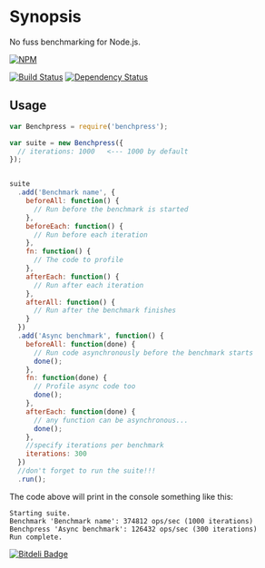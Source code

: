
Synopsis
===========

No fuss benchmarking for Node.js.

[![NPM](https://nodei.co/npm/benchpress.png?downloads=true)](https://nodei.co/npm/benchpress/)

[![Build Status](https://travis-ci.org/mariocasciaro/benchpress.png)](https://travis-ci.org/mariocasciaro/benchpress)
[![Dependency Status](https://david-dm.org/mariocasciaro/benchpress.png)](https://david-dm.org/mariocasciaro/benchpress) 


## Usage

```javascript
var Benchpress = require('benchpress');

var suite = new Benchpress({
  // iterations: 1000   <--- 1000 by default
});


suite
  .add('Benchmark name', {
    beforeAll: function() {
      // Run before the benchmark is started
    },
    beforeEach: function() {
      // Run before each iteration
    },
    fn: function() {
      // The code to profile
    },
    afterEach: function() {
      // Run after each iteration
    },
    afterAll: function() {
      // Run after the benchmark finishes
    }
  })
  .add('Async benchmark', function() {
    beforeAll: function(done) {
      // Run code asynchronously before the benchmark starts
      done();
    },
    fn: function(done) {
      // Profile async code too
      done();
    },
    afterEach: function(done) {
      // any function can be asynchronous...
      done();
    },
    //specify iterations per benchmark
    iterations: 300
  })
  //don't forget to run the suite!!!
  .run();

```

The code above will print in the console something like this:
```
Starting suite.
Benchmark 'Benchmark name': 374812 ops/sec (1000 iterations)
Benchpress 'Async benchmark': 126432 ops/sec (300 iterations)
Run complete.
```

[![Bitdeli Badge](https://d2weczhvl823v0.cloudfront.net/mariocasciaro/benchpress/trend.png)](https://bitdeli.com/free "Bitdeli Badge")